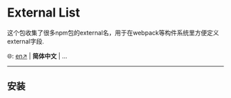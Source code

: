 # External List

这个包收集了很多npm包的external名，用于在webpack等构件系统里方便定义external字段.

🌐: [en↗](./README.md) | **简体中文** | ...

---

## 安装